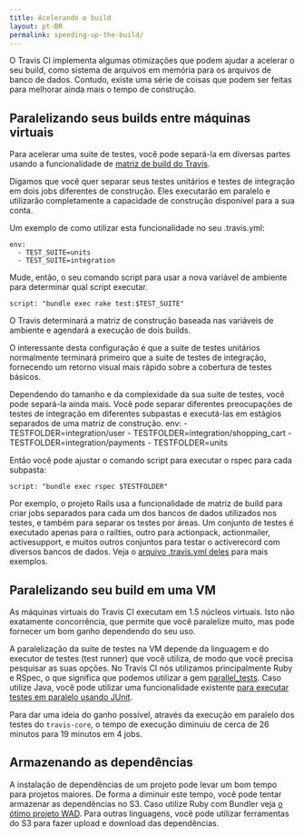 ```yaml
---
title: Acelerando o build
layout: pt-BR
permalink: speeding-up-the-build/
---
```


O Travis CI implementa algumas otimizações que podem ajudar a acelerar o seu build,
como sistema de arquivos em memória para os arquivos de banco de dados. Contudo, existe uma série
de coisas que podem ser feitas para melhorar ainda mais o tempo de construção.

## Paralelizando seus builds entre máquinas virtuais

Para acelerar uma suite de testes, você pode separá-la em diversas partes usando
a funcionalidade  de [matriz de build do Travis](http://about.travis-ci.org/pt-BR/user/build-configuration/#A-Matriz-de-Build-(Constru%C3%A7%C3%A3o)).

Digamos que você quer separar seus testes unitários e testes de integração em dois jobs diferentes de construção.
Eles executarão em paralelo e utilizarão completamente a capacidade de construção disponível para a sua conta.

Um exemplo de como utilizar esta funcionalidade no seu .travis.yml:

    env:
      - TEST_SUITE=units
      - TEST_SUITE=integration

Mude, então, o seu comando script para usar a nova variável de ambiente para 
determinar qual script executar.

    script: "bundle exec rake test:$TEST_SUITE"

O Travis determinará a matriz de construção baseada nas variáveis de ambiente
e agendará a execução de dois builds.

O interessante desta configuração é que a suite de testes unitários normalmente
terminará primeiro que a suite de testes de integração, fornecendo um retorno
visual mais rápido sobre a cobertura de testes básicos.

Dependendo do tamanho e da complexidade da sua suite de testes, você pode separá-la ainda mais.
Você pode separar diferentes preocupações de testes de integração em diferentes subpastas e executá-las
em estágios separados de uma matriz de construção.
    env:
      - TESTFOLDER=integration/user
      - TESTFOLDER=integration/shopping_cart
      - TESTFOLDER=integration/payments
      - TESTFOLDER=units

Então você pode ajustar o comando script para executar o rspec para cada subpasta:

    script: "bundle exec rspec $TESTFOLDER"

Por exemplo, o projeto Rails usa a funcionalidade de matriz de build para criar jobs separados
para cada um dos bancos de dados utilizados nos testes, e também para separar os testes por
áreas. Um conjunto de testes é executado apenas para o railties, outro para actionpack, actionmailer,
activesupport, e muitos outros conjuntos para testar o activerecord com diversos bancos de dados.
Veja o [arquivo .travis.yml deles](https://github.com/rails/rails/blob/master/.travis.yml) para mais exemplos.

## Paralelizando seu build em uma VM

As máquinas virtuais do Travis CI executam em 1.5 núcleos virtuais. Isto não exatamente concorrência, que 
permite que você paralelize muito, mas pode fornecer um bom ganho dependendo do seu uso.

A paralelização da suite de testes na VM depende da linguagem e do executor de testes (test runner) que você
utiliza, de modo que você precisa pesquisar as suas opções. No Travis CI nós utilizamos principalmente
Ruby e RSpec, o que significa que podemos utilizar a gem [parallel_tests](https://github.com/grosser/parallel_tests).
Caso utilize Java, você pode utilizar uma funcionalidade existente [para executar testes em paralelo
usando JUnit](http://incodewetrustinc.blogspot.com/2009/07/run-your-junit-tests-in-parallel-with.html).

Para dar uma ideia do ganho possível, através da execução em paralelo dos testes do `travis-core`,
o tempo de execução diminuiu de cerca de 26 minutos para 19 minutos em 4 jobs.

## Armazenando as dependências

A instalação de dependências de um projeto pode levar um bom tempo para projetos maiores.
De forma a diminuir este tempo, você pode tentar armazenar as dependências no S3. Caso utilize Ruby
com Bundler veja [o ótimo projeto WAD](https://github.com/Fingertips/WAD). Para outras linguagens, 
você pode utilizar ferramentas do S3 para fazer upload e download das dependências.
